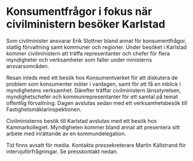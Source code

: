 # Konsumentfrågor i fokus när civilministern besöker Karlstad

Som civilminister ansvarar Erik Slottner bland annat för konsumentfrågor, statlig förvaltning samt kommuner och regioner. Under besöket i Karlstad kommer civilministern att träffa representanter och chefer för flera myndigheter och verksamheter som faller under ministerns ansvarsområden.

Resan inleds med ett besök hos Konsumentverket för att diskutera de problem som konsumenter möter i vardagen, samt för att få en inblick i myndighetens verksamhet. Därefter träffar civilministern länsstyrelsen, myndighetschefer och kommunrepresentanter för ett samtal på temat offentlig förvaltning. Dagen avslutas sedan med ett verksamhetsbesök till Fastighetsmäklarinspektionen.

Civilministerns besök till Karlstad avslutas med ett besök hos Kammarkollegiet. Myndigheten kommer bland annat att presentera sitt arbete med inrättande av en kommundelegation.

Tid finns avsatt för media. Kontakta pressekreterare Martin Källstrand för intervjuförfrågningar. Se presskontakt nedan.

